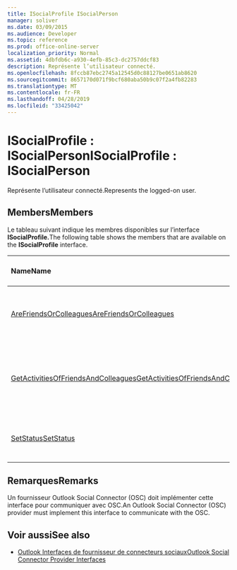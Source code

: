 ```yaml
---
title: ISocialProfile ISocialPerson
manager: soliver
ms.date: 03/09/2015
ms.audience: Developer
ms.topic: reference
ms.prod: office-online-server
localization_priority: Normal
ms.assetid: 4dbfdb6c-a930-4efb-85c3-dc2757ddcf83
description: Représente l’utilisateur connecté.
ms.openlocfilehash: 8fccb87ebc2745a12545d0c88127be0651ab8620
ms.sourcegitcommit: 8657170d071f9bcf680aba50b9c07f2a4fb82283
ms.translationtype: MT
ms.contentlocale: fr-FR
ms.lasthandoff: 04/28/2019
ms.locfileid: "33425042"
---
```

# <a name="isocialprofile--isocialperson"></a><span data-ttu-id="c3d17-103">ISocialProfile : ISocialPerson</span><span class="sxs-lookup"><span data-stu-id="c3d17-103">ISocialProfile : ISocialPerson</span></span>

<span data-ttu-id="c3d17-104">Représente l’utilisateur connecté.</span><span class="sxs-lookup"><span data-stu-id="c3d17-104">Represents the logged-on user.</span></span> 
  
## <a name="members"></a><span data-ttu-id="c3d17-105">Members</span><span class="sxs-lookup"><span data-stu-id="c3d17-105">Members</span></span>

<span data-ttu-id="c3d17-106">Le tableau suivant indique les membres disponibles sur l’interface **ISocialProfile.**</span><span class="sxs-lookup"><span data-stu-id="c3d17-106">The following table shows the members that are available on the **ISocialProfile** interface.</span></span> 
  
|<span data-ttu-id="c3d17-107">**Name**</span><span class="sxs-lookup"><span data-stu-id="c3d17-107">**Name**</span></span>|<span data-ttu-id="c3d17-108">**Type de membre**</span><span class="sxs-lookup"><span data-stu-id="c3d17-108">**Member type**</span></span>|<span data-ttu-id="c3d17-109">**Description**</span><span class="sxs-lookup"><span data-stu-id="c3d17-109">**Description**</span></span>|
|:-----|:-----|:-----|
|[<span data-ttu-id="c3d17-110">AreFriendsOrColleagues</span><span class="sxs-lookup"><span data-stu-id="c3d17-110">AreFriendsOrColleagues</span></span>](isocialprofile-arefriendsorcolleagues.md) <br/> |<span data-ttu-id="c3d17-111">Méthode</span><span class="sxs-lookup"><span data-stu-id="c3d17-111">Method</span></span>  <br/> |<span data-ttu-id="c3d17-112">Détermine si les utilisateurs spécifiés sont des amis.</span><span class="sxs-lookup"><span data-stu-id="c3d17-112">Determines whether the specified users are friends.</span></span>  <br/> |
|[<span data-ttu-id="c3d17-113">GetActivitiesOfFriendsAndColleagues</span><span class="sxs-lookup"><span data-stu-id="c3d17-113">GetActivitiesOfFriendsAndColleagues</span></span>](isocialprofile-getactivitiesoffriendsandcolleagues.md) <br/> |<span data-ttu-id="c3d17-114">Méthode</span><span class="sxs-lookup"><span data-stu-id="c3d17-114">Method</span></span>  <br/> |<span data-ttu-id="c3d17-115">Cette méthode est dépréciée depuis Outlook Social Connector 2013.</span><span class="sxs-lookup"><span data-stu-id="c3d17-115">This method has been deprecated since Outlook Social Connector 2013.</span></span>  <br/> |
|[<span data-ttu-id="c3d17-116">SetStatus</span><span class="sxs-lookup"><span data-stu-id="c3d17-116">SetStatus</span></span>](isocialprofile-setstatus.md) <br/> |<span data-ttu-id="c3d17-117">Méthode</span><span class="sxs-lookup"><span data-stu-id="c3d17-117">Method</span></span>  <br/> |<span data-ttu-id="c3d17-118">Cette méthode n’est actuellement pas prise en charge.</span><span class="sxs-lookup"><span data-stu-id="c3d17-118">This method is currently not supported.</span></span>  <br/> |
   
## <a name="remarks"></a><span data-ttu-id="c3d17-119">Remarques</span><span class="sxs-lookup"><span data-stu-id="c3d17-119">Remarks</span></span>

<span data-ttu-id="c3d17-120">Un fournisseur Outlook Social Connector (OSC) doit implémenter cette interface pour communiquer avec OSC.</span><span class="sxs-lookup"><span data-stu-id="c3d17-120">An Outlook Social Connector (OSC) provider must implement this interface to communicate with the OSC.</span></span>
  
## <a name="see-also"></a><span data-ttu-id="c3d17-121">Voir aussi</span><span class="sxs-lookup"><span data-stu-id="c3d17-121">See also</span></span>

- [<span data-ttu-id="c3d17-122">Outlook Interfaces de fournisseur de connecteurs sociaux</span><span class="sxs-lookup"><span data-stu-id="c3d17-122">Outlook Social Connector Provider Interfaces</span></span>](outlook-social-connector-provider-interfaces.md)

